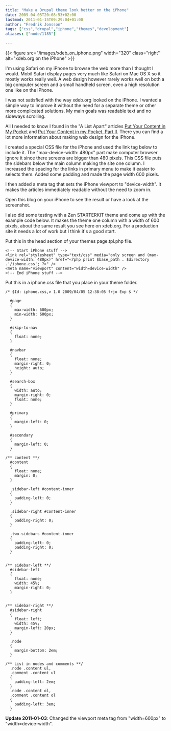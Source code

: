```yaml
---
title: "Make a Drupal theme look better on the iPhone"
date: 2009-04-05T20:08:53+02:00
lastmod: 2011-01-15T09:29:04+01:00
author: "Fredrik Jonsson"
tags: ["css","drupal","iphone","themes","development"]
aliases: ["node/1185"]

---
```


{{< figure src="/images/xdeb_on_iphone.png" width="320" class="right" alt="xdeb.org on the iPhone" >}}

I'm using Safari on my iPhone to browse the web more than I thought I would. Mobil Safari display pages very much like Safari on Mac OS X so it mostly works really well. A web design however rarely works well on both a big computer screen and a small handheld screen, even a high resolution one like on the iPhone. 

I was not satisfied with the way xdeb.org looked on the iPhone. I wanted a simple way to improve it without the need for a separate theme or other more complicated solutions. My main goals was readable text and no sideways scrolling.

All I needed to know I found in the "A List Apart" articles [Put Your Content in My Pocket](http://www.alistapart.com/articles/putyourcontentinmypocket/) and [Put Your Content in my Pocket, Part II](http://www.alistapart.com/articles/putyourcontentinmypocketpart2/). There you can find a lot more information about making web design for the iPhone.

I created a special CSS file for the iPhone and used the link tag below to include it. The "max-device-width: 480px" part make computer browser ignore it since there screens are bigger than 480 pixels. This CSS file puts the sidebars below the main column making the site one column. I increased the spacing for the links in primary  menu to make it easier to selects them. Added some padding and made the page width 600 pixels.

I then added a meta tag that sets the iPhone viewport to "device-width". It makes the articles immediately readable without the need to zoom in.

Open this blog on your iPhone to see the result or have a look at the screenshot.

I also did some testing with a Zen STARTERKIT theme and come up with the example code below. It makes the theme one column with a width of 600 pixels, about the same result you see here on xdeb.org. For a production site it needs a lot of work but I think it's a good start.

Put this in the head section of your themes page.tpl.php file.

~~~~
<!-- Start iPhone stuff -->
<link rel="stylesheet" type="text/css" media="only screen and (max-device-width: 480px)" href="<?php print $base_path . $directory .'/iphone.css'; ?>" />
<meta name="viewport" content="width=device-width" />
<!-- End iPhone stuff -->
~~~~

Put this in a iphone.css file that you place in your theme folder.

~~~~
/* $Id: iphone.css,v 1.0 2009/04/05 12:38:05 frjo Exp $ */

  #page
  {
    max-width: 600px;
    min-width: 600px;
  }

  #skip-to-nav
  {
    float: none;
  }

  #navbar
  {
    float: none;
    margin-right: 0;
    height: auto;
  }

  #search-box
  {
    width: auto;
    margin-right: 0;
    float: none;
  }

  #primary
  {
    margin-left: 0;
  }

  #secondary
  {
    margin-left: 0;
  }

/** content **/
  #content
  {
    float: none;
    margin: 0;
  }

  .sidebar-left #content-inner
  {
    padding-left: 0;
  }

  .sidebar-right #content-inner
  {
    padding-right: 0;
  }

  .two-sidebars #content-inner
  {
    padding-left: 0;
    padding-right: 0;
  }


/** sidebar-left **/
  #sidebar-left
  {
    float: none;
    width: 45%;
    margin-right: 0;
  }


/** sidebar-right **/
  #sidebar-right
  {
    float: left;
    width: 45%;
    margin-left: 20px;
  }

  .node
  {
    margin-bottom: 2em;
  }

/** List in nodes and comments **/
  .node .content ul,
  .comment .content ul
  {
    padding-left: 2em;
  }
  .node .content ol,
  .comment .content ol
  {
    padding-left: 3em;
  }
~~~~

**Update 2011-01-03**: Changed the viewport meta tag from "width=600px" to "width=device-width".

